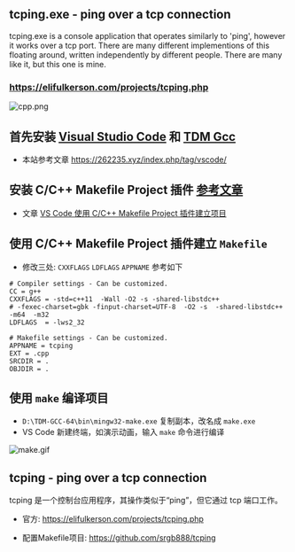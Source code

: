 ## tcping.exe - ping over a tcp connection

tcping.exe is a console application that operates similarly to 'ping', however it works over a tcp port. There are many different implementions of this floating around, written independently by different people. There are many like it, but this one is mine.


### https://elifulkerson.com/projects/tcping.php


![cpp.png][1]

## 首先安装 [Visual Studio Code](https://code.visualstudio.com/) 和 [TDM Gcc](https://jmeubank.github.io/tdm-gcc/) 
- 本站参考文章 https://262235.xyz/index.php/tag/vscode/

## 安装 C/C++ Makefile Project 插件 [参考文章]((https://262235.xyz/index.php/archives/897/))
- 文章 [VS Code 使用 C/C++ Makefile Project 插件建立项目](https://262235.xyz/index.php/archives/897/)

## 使用 C/C++ Makefile Project 插件建立 `Makefile`
- 修改三处: `CXXFLAGS`  `LDFLAGS`  `APPNAME` 参考如下
```
# Compiler settings - Can be customized.
CC = g++
CXXFLAGS = -std=c++11  -Wall -O2 -s -shared-libstdc++
# -fexec-charset=gbk -finput-charset=UTF-8  -O2 -s  -shared-libstdc++  -m64  -m32
LDFLAGS  = -lws2_32

# Makefile settings - Can be customized.
APPNAME = tcping
EXT = .cpp
SRCDIR = .
OBJDIR = .
```

## 使用 `make` 编译项目
- `D:\TDM-GCC-64\bin\mingw32-make.exe` 复制副本，改名成 `make.exe`
- VS Code 新建终端，如演示动画，输入 `make` 命令进行编译

![make.gif][2]

## tcping - ping over a tcp connection
tcping 是一个控制台应用程序，其操作类似于“ping”，但它通过 tcp 端口工作。 

- 官方: https://elifulkerson.com/projects/tcping.php
- 配置Makefile项目:  https://github.com/srgb888/tcping



  [1]: https://262235.xyz/usr/uploads/2022/01/87426035.png
  [2]: https://262235.xyz/usr/uploads/2022/01/2115598247.gif
